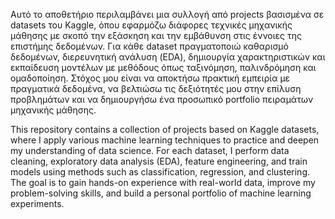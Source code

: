 Αυτό το αποθετήριο περιλαμβάνει μια συλλογή από projects βασισμένα σε datasets του Kaggle, όπου εφαρμόζω διάφορες τεχνικές μηχανικής μάθησης με σκοπό την εξάσκηση και την εμβάθυνση στις έννοιες της επιστήμης δεδομένων. Για κάθε dataset πραγματοποιώ καθαρισμό δεδομένων, διερευνητική ανάλυση (EDA), δημιουργία χαρακτηριστικών και εκπαίδευση μοντέλων με μεθόδους όπως ταξινόμηση, παλινδρόμηση και ομαδοποίηση. Στόχος μου είναι να αποκτήσω πρακτική εμπειρία με πραγματικά δεδομένα, να βελτιώσω τις δεξιότητές μου στην επίλυση προβλημάτων και να δημιουργήσω ένα προσωπικό portfolio πειραμάτων μηχανικής μάθησης.

This repository contains a collection of projects based on Kaggle datasets, where I apply various machine learning techniques to practice and deepen my understanding of data science. For each dataset, I perform data cleaning, exploratory data analysis (EDA), feature engineering, and train models using methods such as classification, regression, and clustering. The goal is to gain hands-on experience with real-world data, improve my problem-solving skills, and build a personal portfolio of machine learning experiments.
